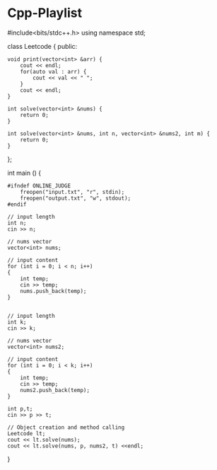# Cpp-Playlist

#include<bits/stdc++.h>
using namespace std;

class Leetcode {
    public:

    void print(vector<int> &arr) {  
        cout << endl;
        for(auto val : arr) {
            cout << val << " ";
        }
        cout << endl;
    }

    int solve(vector<int> &nums) {
        return 0;
    }

    int solve(vector<int> &nums, int n, vector<int> &nums2, int m) {
        return 0;
    }
};

int main () {

    #ifndef ONLINE_JUDGE
        freopen("input.txt", "r", stdin);
        freopen("output.txt", "w", stdout);
    #endif

    // input length
    int n;
    cin >> n;

    // nums vector
    vector<int> nums;

    // input content
    for (int i = 0; i < n; i++)
    {
        int temp;
        cin >> temp;
        nums.push_back(temp);
    }


    // input length
    int k;
    cin >> k;

    // nums vector
    vector<int> nums2;

    // input content
    for (int i = 0; i < k; i++)
    {
        int temp;
        cin >> temp;
        nums2.push_back(temp);
    }

    int p,t;
    cin >> p >> t;

    // Object creation and method calling
    Leetcode lt;
    cout << lt.solve(nums);
    cout << lt.solve(nums, p, nums2, t) <<endl;
}